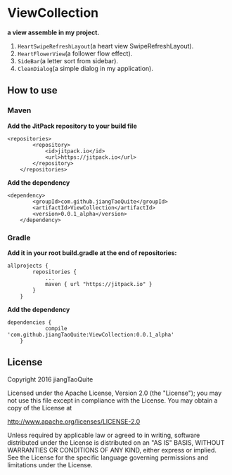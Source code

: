 # ViewCollection
**a view assemble in my project.**</br>
1. `HeartSwipeRefreshLayout`(a heart view SwipeRefreshLayout).</br>
2. `HeartFlowerView`(a follower flow effect).</br>
3. `SideBar`(a letter sort from sidebar).</br>
4. `CleanDialog`(a simple dialog in my application).</br>

## How to use
### Maven
**Add the JitPack repository to your build file**
```DSL
<repositories>
		<repository>
		    <id>jitpack.io</id>
		    <url>https://jitpack.io</url>
		</repository>
	</repositories>
```
**Add the dependency**
```DSL
<dependency>
	    <groupId>com.github.jiangTaoQuite</groupId>
	    <artifactId>ViewCollection</artifactId>
	    <version>0.0.1_alpha</version>
	</dependency>
```
### Gradle

**Add it in your root build.gradle at the end of repositories:**
```DSL
allprojects {
		repositories {
			...
			maven { url "https://jitpack.io" }
		}
	}
```
**Add the dependency**
```DSL
dependencies {
	        compile 'com.github.jiangTaoQuite:ViewCollection:0.0.1_alpha'
	}
```

## License

Copyright 2016 jiangTaoQuite

Licensed under the Apache License, Version 2.0 (the "License"); you may not use this file except in compliance with the License. You may obtain a copy of the License at

http://www.apache.org/licenses/LICENSE-2.0

Unless required by applicable law or agreed to in writing, software distributed under the License is distributed on an "AS IS" BASIS, WITHOUT WARRANTIES OR CONDITIONS OF ANY KIND, either express or implied. See the License for the specific language governing permissions and limitations under the License.

